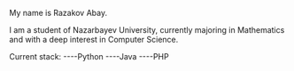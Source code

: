 My name is Razakov Abay.

I am a student of Nazarbayev University, currently majoring in Mathematics and with a deep interest in Computer Science. 

Current stack: 
----Python
----Java
----PHP


<!---
AbayR/AbayR is a ✨ special ✨ repository because its `README.md` (this file) appears on your GitHub profile.
You can click the Preview link to take a look at your changes.
--->
